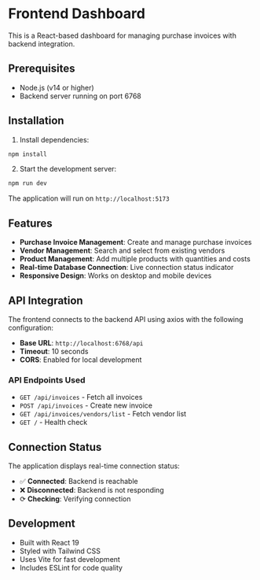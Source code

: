 # Frontend Dashboard

This is a React-based dashboard for managing purchase invoices with backend integration.

## Prerequisites
- Node.js (v14 or higher)
- Backend server running on port 6768

## Installation

1. Install dependencies:
```bash
npm install
```

2. Start the development server:
```bash
npm run dev
```

The application will run on `http://localhost:5173`

## Features

- **Purchase Invoice Management**: Create and manage purchase invoices
- **Vendor Management**: Search and select from existing vendors
- **Product Management**: Add multiple products with quantities and costs
- **Real-time Database Connection**: Live connection status indicator
- **Responsive Design**: Works on desktop and mobile devices

## API Integration

The frontend connects to the backend API using axios with the following configuration:

- **Base URL**: `http://localhost:6768/api`
- **Timeout**: 10 seconds
- **CORS**: Enabled for local development

### API Endpoints Used

- `GET /api/invoices` - Fetch all invoices
- `POST /api/invoices` - Create new invoice
- `GET /api/invoices/vendors/list` - Fetch vendor list
- `GET /` - Health check

## Connection Status

The application displays real-time connection status:
- ✅ **Connected**: Backend is reachable
- ❌ **Disconnected**: Backend is not responding
- ⟳ **Checking**: Verifying connection

## Development

- Built with React 19
- Styled with Tailwind CSS
- Uses Vite for fast development
- Includes ESLint for code quality
